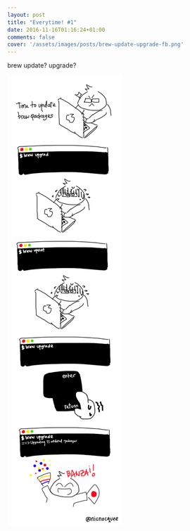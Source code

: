 ```yaml
---
layout: post
title: "Everytime! #1"
date: 2016-11-16T01:16:24+01:00
comments: false
cover: '/assets/images/posts/brew-update-upgrade-fb.png'
---
```


brew update? upgrade?

![](/assets/images/posts/comic-01-brew-update-upgrade.png)
